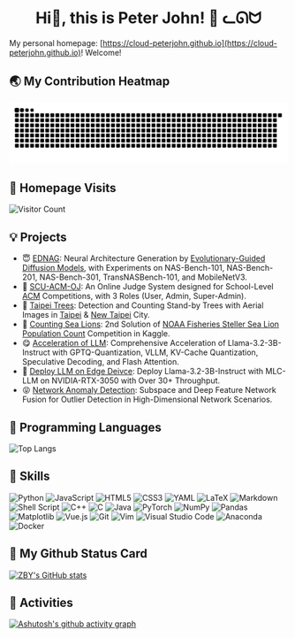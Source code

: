 <h1 align="center">Hi👋, this is Peter John! 🥺 ᓚᘏᗢ</h1>

My personal homepage: [https://cloud-peterjohn.github.io](https://cloud-peterjohn.github.io)! Welcome!

## 🌏 My Contribution Heatmap
![](https://github.com/cloud-zhoubingye/cloud-zhoubingye/blob/output/github-contribution-grid-snake.svg)

## 👀 Homepage Visits
![Visitor Count](https://profile-counter.glitch.me/cloud-zhoubingye/count.svg)

## 💡 Projects

- 😇 [EDNAG](https://github.com/cloud-peterjohn/EDNAG): Neural Architecture Generation by [Evolutionary-Guided Diffusion Models](https://arxiv.org/abs/2504.17827), with Experiments on NAS-Bench-101, NAS-Bench-201, NAS-Bench-301, TransNASBench-101, and MobileNetV3.
- 🤩 [SCU-ACM-OJ](https://github.com/cloud-peterjohn/SCU-ACM-OJ.git): An Online Judge System designed for School-Level [ACM](https://icpc.global/) Competitions, with 3 Roles (User, Admin, Super-Admin).
- 🥰 [Taipei Trees](https://github.com/cloud-peterjohn/Taipei_Trees.git): Detection and Counting Stand-by Trees with Aerial Images in [Taipei](https://www.gov.taipei/) & [New Taipei](https://www.ntpc.gov.tw/ch/index.jsp) City.
- 🤣 [Counting Sea Lions](https://github.com/cloud-peterjohn/Counting-Sea-Lions.git): 2nd Solution of [NOAA Fisheries Steller Sea Lion Population Count](https://www.kaggle.com/c/noaa-fisheries-steller-sea-lion-population-count) Competition in Kaggle.
- 😋 [Acceleration of LLM](https://github.com/cloud-peterjohn/LLM-Acceleration.git): Comprehensive Acceleration of Llama-3.2-3B-Instruct with GPTQ-Quantization, VLLM, KV-Cache Quantization, Speculative Decoding, and Flash Attention.
- 🥳 [Deploy LLM on Edge Deivce](https://github.com/cloud-peterjohn/Deploy-LLM-on-Edge-Deivce.git): Deploy Llama-3.2-3B-Instruct with MLC-LLM on NVIDIA-RTX-3050 with Over 30+ Throughput.
- 😝 [Network Anomaly Detection](https://github.com/cloud-peterjohn/Network_Anomaly_Detection.git): Subspace and Deep Feature Network Fusion for Outlier Detection in High-Dimensional Network Scenarios.


## 🎈  Programming Languages
![Top Langs](https://github-readme-stats.vercel.app/api/top-langs/?username=cloud-peterjohn&layout=compact&theme=tokyonight)

## 🚀 Skills  
![Python](https://img.shields.io/badge/python-3670A0?style=for-the-badge&logo=python&logoColor=ffdd54)
![JavaScript](https://img.shields.io/badge/javascript-%23323330.svg?style=for-the-badge&logo=javascript&logoColor=%23F7DF1E)
![HTML5](https://img.shields.io/badge/html5-%23E34F26.svg?style=for-the-badge&logo=html5&logoColor=white)
![CSS3](https://img.shields.io/badge/css3-%231572B6.svg?style=for-the-badge&logo=css3&logoColor=white)
![YAML](https://img.shields.io/badge/yaml-%23ffffff.svg?style=for-the-badge&logo=yaml&logoColor=151515)
![LaTeX](https://img.shields.io/badge/latex-%23008080.svg?style=for-the-badge&logo=latex&logoColor=white)
![Markdown](https://img.shields.io/badge/markdown-%23000000.svg?style=for-the-badge&logo=markdown&logoColor=white)
![Shell Script](https://img.shields.io/badge/shell_script-%23121011.svg?style=for-the-badge&logo=gnu-bash&logoColor=white)
![C++](https://img.shields.io/badge/c++-%2300599C.svg?style=for-the-badge&logo=c%2B%2B&logoColor=white)
![C](https://img.shields.io/badge/c-%2300599C.svg?style=for-the-badge&logo=c&logoColor=white)
![Java](https://img.shields.io/badge/java-%23ED8B00.svg?style=for-the-badge&logo=openjdk&logoColor=white)
![PyTorch](https://img.shields.io/badge/PyTorch-%23EE4C2C.svg?style=for-the-badge&logo=PyTorch&logoColor=white)
![NumPy](https://img.shields.io/badge/numpy-%23013243.svg?style=for-the-badge&logo=numpy&logoColor=white)
![Pandas](https://img.shields.io/badge/pandas-%23150458.svg?style=for-the-badge&logo=pandas&logoColor=white)
![Matplotlib](https://img.shields.io/badge/Matplotlib-%23ffffff.svg?style=for-the-badge&logo=Matplotlib&logoColor=black)
![Vue.js](https://img.shields.io/badge/vuejs-%2335495e.svg?style=for-the-badge&logo=vuedotjs&logoColor=%234FC08D)
![Git](https://img.shields.io/badge/git-%23F05033.svg?style=for-the-badge&logo=git&logoColor=white)
![Vim](https://img.shields.io/badge/VIM-%2311AB00.svg?style=for-the-badge&logo=vim&logoColor=white)
![Visual Studio Code](https://img.shields.io/badge/Visual%20Studio%20Code-0078d7.svg?style=for-the-badge&logo=visual-studio-code&logoColor=white)
![Anaconda](https://img.shields.io/badge/Anaconda-%2344A833.svg?style=for-the-badge&logo=anaconda&logoColor=white)
![Docker](https://img.shields.io/badge/docker-%230db7ed.svg?style=for-the-badge&logo=docker&logoColor=white)

## 💪 My Github Status Card
[![ZBY's GitHub stats](https://github-readme-stats.vercel.app/api?username=cloud-peterjohn&show_icons=true&theme=merko)]()

## 🏀 Activities
[![Ashutosh's github activity graph](https://github-readme-activity-graph.vercel.app/graph?username=cloud-peterjohn&bg_color=fffff0&color=708090&line=24292e&point=24292e&area=true&hide_border=true)]()
